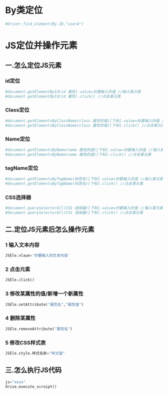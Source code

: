 # By类定位

~~~python
#driver.find_element(By.ID,"userA")
~~~

# JS定位并操作元素

## 一.怎么定位JS元素

### id定位

~~~python
#document.getElementById(id 属性).value=你要输入的值 //输入某元素
#document.getElementById(id 属性).click() //点击某元素
~~~

### Class定位

~~~python
#document.getElementsByClassName(class 属性的值)[下标].value=你要输入的值 //输入某元素
#document.getElementsByClassName(class 属性的值)[下标].click() //点击某元素
~~~

### Name定位

~~~python
#document.getElementsByName(name 属性的值)[下标].value=你要输入的值 //输入某元素
#document.getElementsByName(name 属性的值)[下标].click() //点击某元素	
~~~

### tagName定位

~~~python
#document.getElementsByTagName(标签名)[下标].value=你要输入的值 //输入某元素
#document.getElementsByTagName(标签名)[下标].click() //点击某元素
~~~

### CSS选择器

~~~python
#document.querySelectorAll(CSS 选择器)[下标].value=你要输入的值 //输入某元素
#document.querySelectorAll(CSS 选择器)[下标].click() //点击某元素
~~~



## 二.定位JS元素后怎么操作元素

### 1	输入文本内容

~~~python
JSEle.vlaue='你要输入的文本内容'
~~~

### 2	点击元素

~~~python
JSEle.click()
~~~

### 3	修改某属性的值/新增一个新属性

~~~python
JSEle.setAttribute("属性名","属性值")
~~~

### 4	删除某属性

~~~python
JSEle.removeAttribute("属性名")
~~~

### 5	修改CSS样式表

~~~python
JSEle.style.样式名称="样式值"
~~~

## 三.怎么执行JS代码

~~~python
js="xxxx"
drive.execute_scroipt()
~~~

